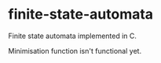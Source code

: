 # finite-state-automata
Finite state automata implemented in C.

Minimisation function isn't functional yet.
